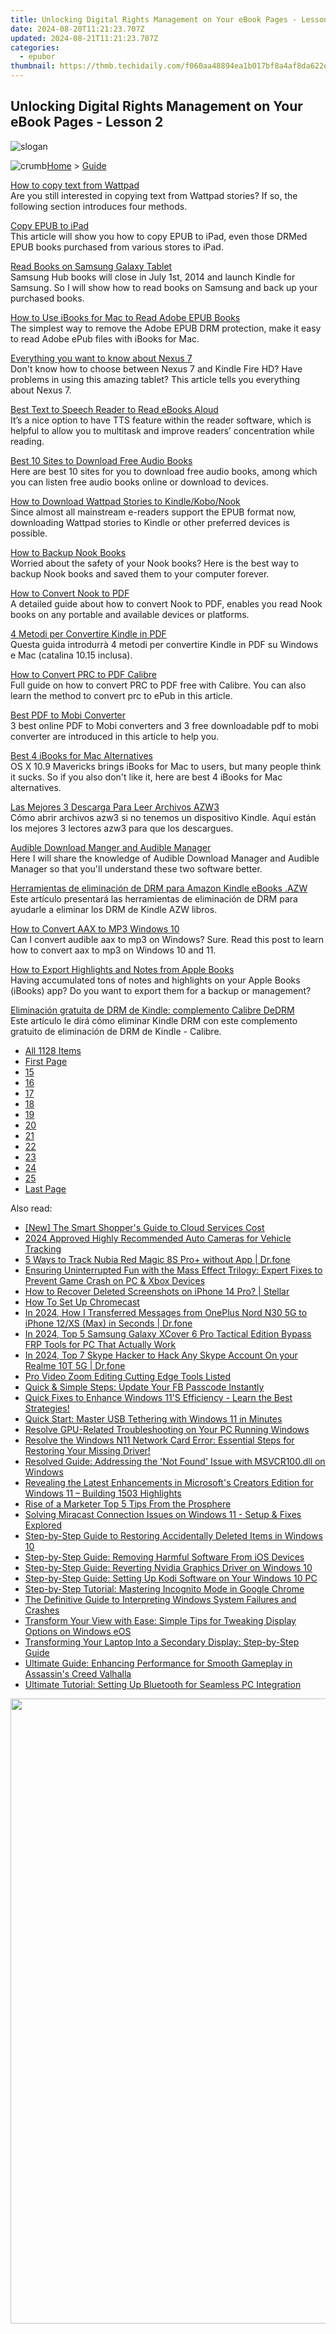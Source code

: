 ```yaml
---
title: Unlocking Digital Rights Management on Your eBook Pages - Lesson 2
date: 2024-08-20T11:21:23.707Z
updated: 2024-08-21T11:21:23.707Z
categories:
  - epubor
thumbnail: https://thmb.techidaily.com/f060aa48894ea1b017bf8a4af8da622e4076e35a663f40c627d05eef8a39852a.png
---
```


## Unlocking Digital Rights Management on Your eBook Pages - Lesson 2

![slogan](http://www.epubor.com/images/guide-banner-word.png)

![crumb](http://www.epubor.com/images/ol_home.png)[Home](https://tools.techidaily.com/epubor/products/) \> [Guide](https://tools.techidaily.com/epubor/products/)

[How to copy text from Wattpad](https://tools.techidaily.com/epubor/products/)  
 Are you still interested in copying text from Wattpad stories? If so, the following section introduces four methods.

[Copy EPUB to iPad](https://tools.techidaily.com/epubor/products/)  
 This article will show you how to copy EPUB to iPad, even those DRMed EPUB books purchased from various stores to iPad.

[Read Books on Samsung Galaxy Tablet](https://tools.techidaily.com/epubor/products/)  
 Samsung Hub books will close in July 1st, 2014 and launch Kindle for Samsung. So I will show how to read books on Samsung and back up your purchased books. 

[How to Use iBooks for Mac to Read Adobe EPUB Books](https://tools.techidaily.com/epubor/products/)  
 The simplest way to remove the Adobe EPUB DRM protection, make it easy to read Adobe ePub files with iBooks for Mac.

[Everything you want to know about Nexus 7](https://tools.techidaily.com/epubor/products/)  
 Don't know how to choose between Nexus 7 and Kindle Fire HD? Have problems in using this amazing tablet? This article tells you everything about Nexus 7.

[Best Text to Speech Reader to Read eBooks Aloud](https://tools.techidaily.com/epubor/reader/)  
 It’s a nice option to have TTS feature within the reader software, which is helpful to allow you to multitask and improve readers’ concentration while reading. 

[Best 10 Sites to Download Free Audio Books](https://tools.techidaily.com/epubor/products/)  
 Here are best 10 sites for you to download free audio books, among which you can listen free audio books online or download to devices.

[How to Download Wattpad Stories to Kindle/Kobo/Nook](https://tools.techidaily.com/epubor/products/)  
 Since almost all mainstream e-readers support the EPUB format now, downloading Wattpad stories to Kindle or other preferred devices is possible.

[How to Backup Nook Books](https://tools.techidaily.com/epubor/products/)  
 Worried about the safety of your Nook books? Here is the best way to backup Nook books and saved them to your computer forever. 

[How to Convert Nook to PDF](https://tools.techidaily.com/epubor/products/)  
 A detailed guide about how to convert Nook to PDF, enables you read Nook books on any portable and available devices or platforms.

[4 Metodi per Convertire Kindle in PDF](https://tools.techidaily.com/epubor/products/)  
 Questa guida introdurrà 4 metodi per convertire Kindle in PDF su Windows e Mac (catalina 10.15 inclusa).

[How to Convert PRC to PDF Calibre](https://tools.techidaily.com/epubor/products/)  
 Full guide on how to convert PRC to PDF free with Calibre. You can also learn the method to convert prc to ePub in this article.

[Best PDF to Mobi Converter](https://tools.techidaily.com/epubor/products/)  
 3 best online PDF to Mobi converters and 3 free downloadable pdf to mobi converter are introduced in this article to help you.

[Best 4 iBooks for Mac Alternatives](https://tools.techidaily.com/epubor/products/)  
 OS X 10.9 Mavericks brings iBooks for Mac to users, but many people think it sucks. So if you also don't like it, here are best 4 iBooks for Mac alternatives.

[Las Mejores 3 Descarga Para Leer Archivos AZW3](https://tools.techidaily.com/epubor/products/)  
 Cómo abrir archivos azw3 si no tenemos un dispositivo Kindle. Aquí están los mejores 3 lectores azw3 para que los descargues.

[Audible Download Manger and Audible Manager](https://tools.techidaily.com/epubor/products/)  
 Here I will share the knowledge of Audible Download Manager and Audible Manager so that you'll understand these two software better.

[Herramientas de eliminación de DRM para Amazon Kindle eBooks .AZW](https://tools.techidaily.com/epubor/products/)  
 Este artículo presentará las herramientas de eliminación de DRM para ayudarle a eliminar los DRM de Kindle AZW libros.

[How to Convert AAX to MP3 Windows 10](https://tools.techidaily.com/epubor/products/)  
 Can I convert audible aax to mp3 on Windows? Sure. Read this post to learn how to convert aax to mp3 on Windows 10 and 11.

[How to Export Highlights and Notes from Apple Books](https://tools.techidaily.com/epubor/products/)  
 Having accumulated tons of notes and highlights on your Apple Books (iBooks) app? Do you want to export them for a backup or management? 

[Eliminación gratuita de DRM de Kindle: complemento Calibre DeDRM](https://tools.techidaily.com/epubor/products/)  
 Este artículo le dirá cómo eliminar Kindle DRM con este complemento gratuito de eliminación de DRM de Kindle - Calibre.

* [All 1128 Items](https://tools.techidaily.com/epubor/products/)
* [First Page](https://tools.techidaily.com/epubor/products/)
* [15](https://tools.techidaily.com/epubor/products/)
* [16](https://tools.techidaily.com/epubor/products/)
* [17](https://tools.techidaily.com/epubor/products/)
* [18](https://tools.techidaily.com/epubor/products/)
* [19](https://tools.techidaily.com/epubor/products/)
* [20](https://tools.techidaily.com/epubor/products/)
* [21](https://tools.techidaily.com/epubor/products/)
* [22](https://tools.techidaily.com/epubor/products/)
* [23](https://tools.techidaily.com/epubor/products/)
* [24](https://tools.techidaily.com/epubor/products/)
* [25](https://tools.techidaily.com/epubor/products/)
* [Last Page](https://tools.techidaily.com/epubor/products/)

<ins class="adsbygoogle"
     style="display:block"
     data-ad-format="autorelaxed"
     data-ad-client="ca-pub-7571918770474297"
     data-ad-slot="1223367746"></ins>



<ins class="adsbygoogle"
     style="display:block"
     data-ad-client="ca-pub-7571918770474297"
     data-ad-slot="8358498916"
     data-ad-format="auto"
     data-full-width-responsive="true"></ins>

<span class="atpl-alsoreadstyle">Also read:</span>
<div><ul>
<li><a href="https://some-guidance.techidaily.com/new-the-smart-shoppers-guide-to-cloud-services-cost/"><u>[New] The Smart Shopper's Guide to Cloud Services Cost</u></a></li>
<li><a href="https://fox-friendly.techidaily.com/2024-approved-highly-recommended-auto-cameras-for-vehicle-tracking/"><u>2024 Approved  Highly Recommended Auto Cameras for Vehicle Tracking</u></a></li>
<li><a href="https://android-location-track.techidaily.com/5-ways-to-track-nubia-red-magic-8s-proplus-without-app-drfone-by-drfone-virtual-android/"><u>5 Ways to Track Nubia Red Magic 8S Pro+ without App | Dr.fone</u></a></li>
<li><a href="https://program-issues.techidaily.com/ensuring-uninterrupted-fun-with-the-mass-effect-trilogy-expert-fixes-to-prevent-game-crash-on-pc-and-xbox-devices/"><u>Ensuring Uninterrupted Fun with the Mass Effect Trilogy: Expert Fixes to Prevent Game Crash on PC & Xbox Devices</u></a></li>
<li><a href="https://blog-min.techidaily.com/how-to-recover-deleted-screenshots-on-iphone-14-pro-stellar-by-stellar-data-recovery-ios-iphone-data-recovery/"><u>How to Recover Deleted Screenshots on iPhone 14 Pro? | Stellar</u></a></li>
<li><a href="https://tech-recovery.techidaily.com/how-to-set-up-chromecast/"><u>How To Set Up Chromecast</u></a></li>
<li><a href="https://android-transfer.techidaily.com/in-2024-how-i-transferred-messages-from-oneplus-nord-n30-5g-to-iphone-12xs-max-in-seconds-drfone-by-drfone-transfer-from-android-transfer-from-android/"><u>In 2024, How I Transferred Messages from OnePlus Nord N30 5G to iPhone 12/XS (Max) in Seconds | Dr.fone</u></a></li>
<li><a href="https://android-frp.techidaily.com/in-2024-top-5-samsung-galaxy-xcover-6-pro-tactical-edition-bypass-frp-tools-for-pc-that-actually-work-by-drfone-android/"><u>In 2024, Top 5 Samsung Galaxy XCover 6 Pro Tactical Edition Bypass FRP Tools for PC That Actually Work</u></a></li>
<li><a href="https://location-social.techidaily.com/in-2024-top-7-skype-hacker-to-hack-any-skype-account-on-your-realme-10t-5g-drfone-by-drfone-virtual-android/"><u>In 2024, Top 7 Skype Hacker to Hack Any Skype Account On your Realme 10T 5G | Dr.fone</u></a></li>
<li><a href="https://extra-tips.techidaily.com/pro-video-zoom-editing-cutting-edge-tools-listed/"><u>Pro Video Zoom Editing  Cutting Edge Tools Listed</u></a></li>
<li><a href="https://tech-recovery.techidaily.com/quick-and-simple-steps-update-your-fb-passcode-instantly/"><u>Quick & Simple Steps: Update Your FB Passcode Instantly</u></a></li>
<li><a href="https://tech-recovery.techidaily.com/quick-fixes-to-enhance-windows-11s-efficiency-learn-the-best-strategies/"><u>Quick Fixes to Enhance Windows 11'S Efficiency - Learn the Best Strategies!</u></a></li>
<li><a href="https://tech-recovery.techidaily.com/quick-start-master-usb-tethering-with-windows-11-in-minutes/"><u>Quick Start: Master USB Tethering with Windows 11 in Minutes</u></a></li>
<li><a href="https://tech-recovery.techidaily.com/resolve-gpu-related-troubleshooting-on-your-pc-running-windows/"><u>Resolve GPU-Related Troubleshooting on Your PC Running Windows</u></a></li>
<li><a href="https://tech-recovery.techidaily.com/resolve-the-windows-n11-network-card-error-essential-steps-for-restoring-your-missing-driver/"><u>Resolve the Windows N11 Network Card Error: Essential Steps for Restoring Your Missing Driver!</u></a></li>
<li><a href="https://tech-recovery.techidaily.com/resolved-guide-addressing-the-not-found-issue-with-msvcr100dll-on-windows/"><u>Resolved Guide: Addressing the 'Not Found' Issue with MSVCR100.dll on Windows</u></a></li>
<li><a href="https://tech-recovery.techidaily.com/revealing-the-latest-enhancements-in-microsofts-creators-edition-for-windows-11-building-1503-highlights/"><u>Revealing the Latest Enhancements in Microsoft's Creators Edition for Windows 11 – Building 1503 Highlights</u></a></li>
<li><a href="https://extra-resources.techidaily.com/rise-of-a-marketer-top-5-tips-from-the-prosphere/"><u>Rise of a Marketer  Top 5 Tips From the Prosphere</u></a></li>
<li><a href="https://tech-recovery.techidaily.com/solving-miracast-connection-issues-on-windows-11-setup-and-fixes-explored/"><u>Solving Miracast Connection Issues on Windows 11 - Setup & Fixes Explored</u></a></li>
<li><a href="https://tech-recovery.techidaily.com/step-by-step-guide-to-restoring-accidentally-deleted-items-in-windows-10/"><u>Step-by-Step Guide to Restoring Accidentally Deleted Items in Windows 10</u></a></li>
<li><a href="https://tech-recovery.techidaily.com/step-by-step-guide-removing-harmful-software-from-ios-devices/"><u>Step-by-Step Guide: Removing Harmful Software From iOS Devices</u></a></li>
<li><a href="https://tech-recovery.techidaily.com/step-by-step-guide-reverting-nvidia-graphics-driver-on-windows-10/"><u>Step-by-Step Guide: Reverting Nvidia Graphics Driver on Windows 10</u></a></li>
<li><a href="https://tech-recovery.techidaily.com/step-by-step-guide-setting-up-kodi-software-on-your-windows-10-pc/"><u>Step-by-Step Guide: Setting Up Kodi Software on Your Windows 10 PC</u></a></li>
<li><a href="https://tech-recovery.techidaily.com/step-by-step-tutorial-mastering-incognito-mode-in-google-chrome/"><u>Step-by-Step Tutorial: Mastering Incognito Mode in Google Chrome</u></a></li>
<li><a href="https://tech-recovery.techidaily.com/the-definitive-guide-to-interpreting-windows-system-failures-and-crashes/"><u>The Definitive Guide to Interpreting Windows System Failures and Crashes</u></a></li>
<li><a href="https://tech-recovery.techidaily.com/transform-your-view-with-ease-simple-tips-for-tweaking-display-options-on-windows-eos/"><u>Transform Your View with Ease: Simple Tips for Tweaking Display Options on Windows eOS</u></a></li>
<li><a href="https://tech-recovery.techidaily.com/transforming-your-laptop-into-a-secondary-display-step-by-step-guide/"><u>Transforming Your Laptop Into a Secondary Display: Step-by-Step Guide</u></a></li>
<li><a href="https://tech-recovery.techidaily.com/ultimate-guide-enhancing-performance-for-smooth-gameplay-in-assassins-creed-valhalla/"><u>Ultimate Guide: Enhancing Performance for Smooth Gameplay in Assassin's Creed Valhalla</u></a></li>
<li><a href="https://tech-recovery.techidaily.com/ultimate-tutorial-setting-up-bluetooth-for-seamless-pc-integration/"><u>Ultimate Tutorial: Setting Up Bluetooth for Seamless PC Integration</u></a></li>
</ul></div>

<!-- affiliate ads begin -->
<a href="https://lightailing.sjv.io/c/5597632/1725213/17190" target="_top" id="1725213"><img src="//a.impactradius-go.com/display-ad/17190-1725213" border="0" alt="" width="1000" height="1000"/></a><img height="0" width="0" src="https://imp.pxf.io/i/5597632/1725213/17190" style="position:absolute;visibility:hidden;" border="0" />
<!-- affiliate ads end -->